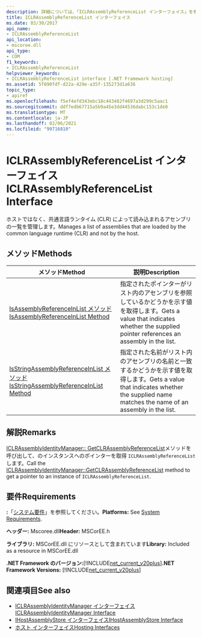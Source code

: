 ```yaml
---
description: 詳細については、「ICLRAssemblyReferenceList インターフェイス」を参照してください。
title: ICLRAssemblyReferenceList インターフェイス
ms.date: 03/30/2017
api_name:
- ICLRAssemblyReferenceList
api_location:
- mscoree.dll
api_type:
- COM
f1_keywords:
- ICLRAssemblyReferenceList
helpviewer_keywords:
- ICLRAssemblyReferenceList interface [.NET Framework hosting]
ms.assetid: 5f890fdf-d22a-429e-a35f-135273d1a636
topic_type:
- apiref
ms.openlocfilehash: f5ef4efd343ebc18c443482f4697a3d299c5aac1
ms.sourcegitcommit: ddf7edb67715a5b9a45e3dd44536dabc153c1de0
ms.translationtype: MT
ms.contentlocale: ja-JP
ms.lasthandoff: 02/06/2021
ms.locfileid: "99716810"
---
```

# <a name="iclrassemblyreferencelist-interface"></a><span data-ttu-id="08e14-103">ICLRAssemblyReferenceList インターフェイス</span><span class="sxs-lookup"><span data-stu-id="08e14-103">ICLRAssemblyReferenceList Interface</span></span>

<span data-ttu-id="08e14-104">ホストではなく、共通言語ランタイム (CLR) によって読み込まれるアセンブリの一覧を管理します。</span><span class="sxs-lookup"><span data-stu-id="08e14-104">Manages a list of assemblies that are loaded by the common language runtime (CLR) and not by the host.</span></span>  
  
## <a name="methods"></a><span data-ttu-id="08e14-105">メソッド</span><span class="sxs-lookup"><span data-stu-id="08e14-105">Methods</span></span>  
  
|<span data-ttu-id="08e14-106">メソッド</span><span class="sxs-lookup"><span data-stu-id="08e14-106">Method</span></span>|<span data-ttu-id="08e14-107">説明</span><span class="sxs-lookup"><span data-stu-id="08e14-107">Description</span></span>|  
|------------|-----------------|  
|[<span data-ttu-id="08e14-108">IsAssemblyReferenceInList メソッド</span><span class="sxs-lookup"><span data-stu-id="08e14-108">IsAssemblyReferenceInList Method</span></span>](iclrassemblyreferencelist-isassemblyreferenceinlist-method.md)|<span data-ttu-id="08e14-109">指定されたポインターがリスト内のアセンブリを参照しているかどうかを示す値を取得します。</span><span class="sxs-lookup"><span data-stu-id="08e14-109">Gets a value that indicates whether the supplied pointer references an assembly in the list.</span></span>|  
|[<span data-ttu-id="08e14-110">IsStringAssemblyReferenceInList メソッド</span><span class="sxs-lookup"><span data-stu-id="08e14-110">IsStringAssemblyReferenceInList Method</span></span>](iclrassemblyreferencelist-isstringassemblyreferenceinlist-method.md)|<span data-ttu-id="08e14-111">指定された名前がリスト内のアセンブリの名前と一致するかどうかを示す値を取得します。</span><span class="sxs-lookup"><span data-stu-id="08e14-111">Gets a value that indicates whether the supplied name matches the name of an assembly in the list.</span></span>|  
  
## <a name="remarks"></a><span data-ttu-id="08e14-112">解説</span><span class="sxs-lookup"><span data-stu-id="08e14-112">Remarks</span></span>  

 <span data-ttu-id="08e14-113">[ICLRAssemblyIdentityManager:: GetCLRAssemblyReferenceList](iclrassemblyidentitymanager-getclrassemblyreferencelist-method.md)メソッドを呼び出して、のインスタンスへのポインターを取得 `ICLRAssemblyReferenceList` します。</span><span class="sxs-lookup"><span data-stu-id="08e14-113">Call the [ICLRAssemblyIdentityManager::GetCLRAssemblyReferenceList](iclrassemblyidentitymanager-getclrassemblyreferencelist-method.md) method to get a pointer to an instance of `ICLRAssemblyReferenceList`.</span></span>  
  
## <a name="requirements"></a><span data-ttu-id="08e14-114">要件</span><span class="sxs-lookup"><span data-stu-id="08e14-114">Requirements</span></span>  

 <span data-ttu-id="08e14-115">**:**「[システム要件](../../get-started/system-requirements.md)」を参照してください。</span><span class="sxs-lookup"><span data-stu-id="08e14-115">**Platforms:** See [System Requirements](../../get-started/system-requirements.md).</span></span>  
  
 <span data-ttu-id="08e14-116">**ヘッダー:** Mscoree.dll</span><span class="sxs-lookup"><span data-stu-id="08e14-116">**Header:** MSCorEE.h</span></span>  
  
 <span data-ttu-id="08e14-117">**ライブラリ:** MSCorEE.dll にリソースとして含まれています</span><span class="sxs-lookup"><span data-stu-id="08e14-117">**Library:** Included as a resource in MSCorEE.dll</span></span>  
  
 <span data-ttu-id="08e14-118">**.NET Framework のバージョン:**[!INCLUDE[net_current_v20plus](../../../../includes/net-current-v20plus-md.md)]</span><span class="sxs-lookup"><span data-stu-id="08e14-118">**.NET Framework Versions:** [!INCLUDE[net_current_v20plus](../../../../includes/net-current-v20plus-md.md)]</span></span>  
  
## <a name="see-also"></a><span data-ttu-id="08e14-119">関連項目</span><span class="sxs-lookup"><span data-stu-id="08e14-119">See also</span></span>

- [<span data-ttu-id="08e14-120">ICLRAssemblyIdentityManager インターフェイス</span><span class="sxs-lookup"><span data-stu-id="08e14-120">ICLRAssemblyIdentityManager Interface</span></span>](iclrassemblyidentitymanager-interface.md)
- [<span data-ttu-id="08e14-121">IHostAssemblyStore インターフェイス</span><span class="sxs-lookup"><span data-stu-id="08e14-121">IHostAssemblyStore Interface</span></span>](ihostassemblystore-interface.md)
- [<span data-ttu-id="08e14-122">ホスト インターフェイス</span><span class="sxs-lookup"><span data-stu-id="08e14-122">Hosting Interfaces</span></span>](hosting-interfaces.md)
